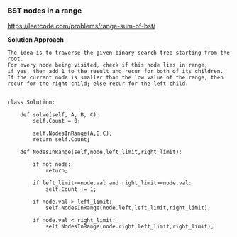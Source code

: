 ### BST nodes in a range

https://leetcode.com/problems/range-sum-of-bst/

**Solution Approach**

    The idea is to traverse the given binary search tree starting from the root.
    For every node being visited, check if this node lies in range,
    if yes, then add 1 to the result and recur for both of its children.
    If the current node is smaller than the low value of the range, then recur for the right child; else recur for the left child.


```

class Solution:

    def solve(self, A, B, C):
        self.Count = 0;

        self.NodesInRange(A,B,C);
        return self.Count;
    
    def NodesInRange(self,node,left_limit,right_limit):

        if not node:
            return;
        
        if left_limit<=node.val and right_limit>=node.val:
            self.Count += 1;
        
        if node.val > left_limit:
            self.NodesInRange(node.left,left_limit,right_limit);
        
        if node.val < right_limit:
            self.NodesInRange(node.right,left_limit,right_limit);



```
